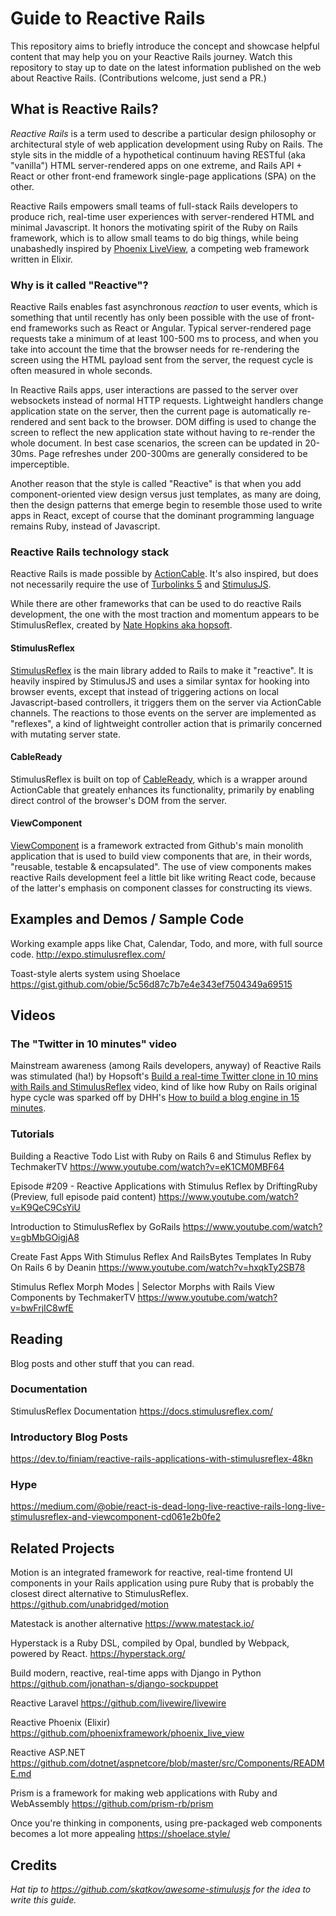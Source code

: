 # Guide to Reactive Rails
This repository aims to briefly introduce the concept and showcase helpful content that may help you on your Reactive Rails journey. Watch this repository to stay up to date on the latest information published on the web about Reactive Rails. (Contributions welcome, just send a PR.)

## What is Reactive Rails?

_Reactive Rails_ is a term used to describe a particular design philosophy or architectural style of web application development using Ruby on Rails. The style sits in the middle of a hypothetical continuum having RESTful (aka "vanilla") HTML server-rendered apps on one extreme, and Rails API + React or other front-end framework single-page applications (SPA) on the other.

Reactive Rails empowers small teams of full-stack Rails developers to produce rich, real-time user experiences with server-rendered HTML and minimal Javascript. It honors the motivating spirit of the Ruby on Rails framework, which is to allow small teams to do big things, while being unabashedly inspired by [Phoenix LiveView](https://github.com/phoenixframework/phoenix_live_view), a competing web framework written in Elixir.

### Why is it called "Reactive"?

Reactive Rails enables fast asynchronous _reaction_ to user events, which is something that until recently has only been possible with the use of front-end frameworks such as React or Angular. Typical server-rendered page requests take a minimum of at least 100-500 ms to process, and when you take into account the time that the browser needs for re-rendering the screen using the HTML payload sent from the server, the request cycle is often measured in whole seconds.

In Reactive Rails apps, user interactions are passed to the server over websockets instead of normal HTTP requests. Lightweight handlers change application state on the server, then the current page is automatically re-rendered and sent back to the browser. DOM diffing is used to change the screen to reflect the new application state without having to re-render the whole document. In best case scenarios, the screen can be updated in 20-30ms. Page refreshes under 200-300ms are generally considered to be imperceptible.

Another reason that the style is called "Reactive" is that when you add component-oriented view design versus just templates, as many are doing, then the design patterns that emerge begin to resemble those used to write apps in React, except of course that the dominant programming language remains Ruby, instead of Javascript.

### Reactive Rails technology stack

Reactive Rails is made possible by [ActionCable](https://guides.rubyonrails.org/action_cable_overview.html). It's also inspired, but does not necessarily require the use of [Turbolinks 5](https://github.com/turbolinks/turbolinks) and [StimulusJS](https://stimulusjs.org/).

While there are other frameworks that can be used to do reactive Rails development, the one with the most traction and momentum appears to be StimulusReflex, created by [Nate Hopkins aka hopsoft](https://github.com/hopsoft).

#### StimulusReflex
[StimulusReflex](https://docs.stimulusreflex.com/) is the main library added to Rails to make it "reactive". It is heavily inspired by StimulusJS and uses a similar syntax for hooking into browser events, except that instead of triggering actions on local Javascript-based controllers, it triggers them on the server via ActionCable channels. The reactions to those events on the server are implemented as "reflexes", a kind of lightweight controller action that is primarily concerned with mutating server state.

#### CableReady
StimulusReflex is built on top of [CableReady](https://cableready.stimulusreflex.com/), which is a wrapper around ActionCable that greately enhances its functionality, primarily by enabling direct control of the browser's DOM from the server.

#### ViewComponent
[ViewComponent](https://github.com/github/view_component) is a framework extracted from Github's main monolith application that is used to build view components that are, in their words, "reusable, testable & encapsulated". The use of view components makes reactive Rails development feel a little bit like writing React code, because of the latter's emphasis on component classes for constructing its views.

## Examples and Demos / Sample Code

Working example apps like Chat, Calendar, Todo, and more, with full source code.
http://expo.stimulusreflex.com/

Toast-style alerts system using Shoelace https://gist.github.com/obie/5c56d87c7b7e4e343ef7504349a69515

## Videos

### The "Twitter in 10 minutes" video
Mainstream awareness (among Rails developers, anyway) of Reactive Rails was stimulated (ha!) by Hopsoft's [Build a real-time Twitter clone in 10 mins with Rails and StimulusReflex](https://dev.to/codefund/build-a-real-time-twitter-clone-10-mins-with-rails-and-stimulusreflex-5h5c) video, kind of like how Ruby on Rails original hype cycle was sparked off by DHH's [How to build a blog engine in 15 minutes](https://www.youtube.com/watch?v=Gzj723LkRJY&feature=youtu.be).

### Tutorials

Building a Reactive Todo List with Ruby on Rails 6 and Stimulus Reflex by TechmakerTV
https://www.youtube.com/watch?v=eK1CM0MBF64

Episode #209 - Reactive Applications with Stimulus Reflex by DriftingRuby (Preview, full episode paid content)
https://www.youtube.com/watch?v=K9QeC9CsYiU

Introduction to StimulusReflex by GoRails
https://www.youtube.com/watch?v=gbMbGOigjA8

Create Fast Apps With Stimulus Reflex And RailsBytes Templates In Ruby On Rails 6 by Deanin
https://www.youtube.com/watch?v=hxqkTy2SB78

Stimulus Reflex Morph Modes | Selector Morphs with Rails View Components by TechmakerTV
https://www.youtube.com/watch?v=bwFrjIC8wfE

## Reading

Blog posts and other stuff that you can read.

### Documentation

StimulusReflex Documentation
https://docs.stimulusreflex.com/

### Introductory Blog Posts

https://dev.to/finiam/reactive-rails-applications-with-stimulusreflex-48kn

### Hype

https://medium.com/@obie/react-is-dead-long-live-reactive-rails-long-live-stimulusreflex-and-viewcomponent-cd061e2b0fe2

## Related Projects

Motion is an integrated framework for reactive, real-time frontend UI components in your Rails application using pure Ruby that is probably the closest direct alternative to StimulusReflex.
https://github.com/unabridged/motion

Matestack is another alternative 
https://www.matestack.io/

Hyperstack is a Ruby DSL, compiled by Opal, bundled by Webpack, powered by React.
https://hyperstack.org/

Build modern, reactive, real-time apps with Django in Python
https://github.com/jonathan-s/django-sockpuppet

Reactive Laravel
https://github.com/livewire/livewire

Reactive Phoenix (Elixir)
https://github.com/phoenixframework/phoenix_live_view

Reactive ASP.NET
https://github.com/dotnet/aspnetcore/blob/master/src/Components/README.md

Prism is a framework for making web applications with Ruby and WebAssembly
https://github.com/prism-rb/prism

Once you're thinking in components, using pre-packaged web components becomes a lot more appealing https://shoelace.style/

## Credits

_Hat tip to https://github.com/skatkov/awesome-stimulusjs for the idea to write this guide._
